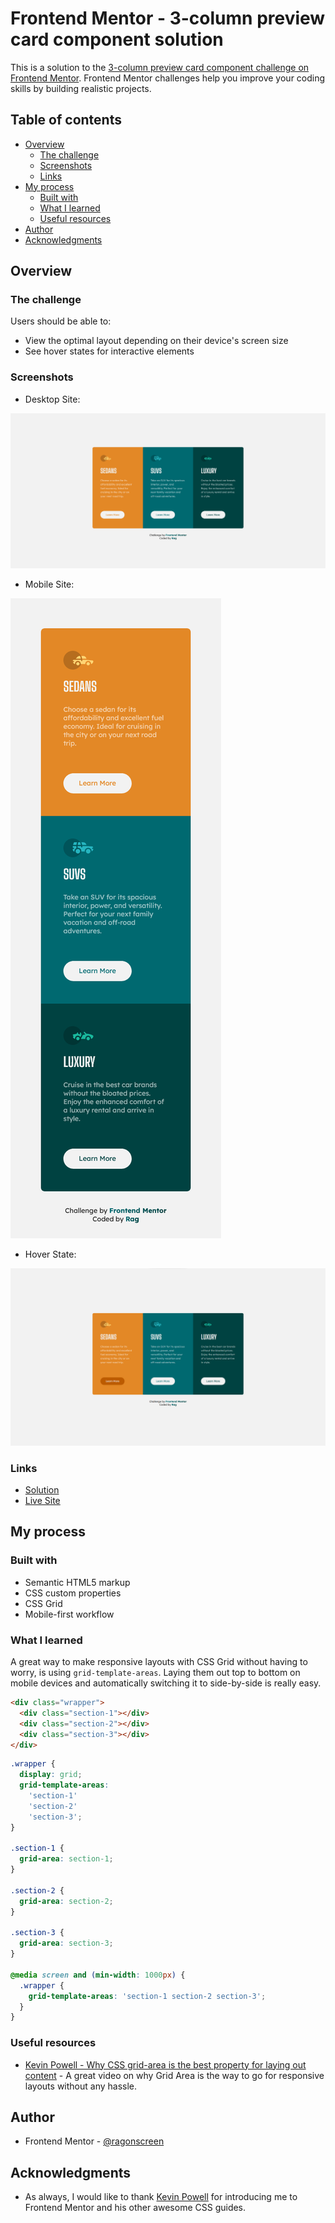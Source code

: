 # Frontend Mentor - 3-column preview card component solution

This is a solution to the [3-column preview card component challenge on Frontend Mentor](https://www.frontendmentor.io/challenges/3column-preview-card-component-pH92eAR2-). Frontend Mentor challenges help you improve your coding skills by building realistic projects. 

## Table of contents

- [Overview](#overview)
  - [The challenge](#the-challenge)
  - [Screenshots](#screenshots)
  - [Links](#links)
- [My process](#my-process)
  - [Built with](#built-with)
  - [What I learned](#what-i-learned)
  - [Useful resources](#useful-resources)
- [Author](#author)
- [Acknowledgments](#acknowledgments)

## Overview

### The challenge

Users should be able to:

- View the optimal layout depending on their device's screen size
- See hover states for interactive elements

### Screenshots

- Desktop Site:

![desktop site preview](./images/site-preview-desktop.png)

- Mobile Site:

![mobile site preview](./images/site-preview-mobile.png)

- Hover State:

![hover state](./images/site-preview-hover.png)

### Links

- [Solution](https://github.com/ragonscreen/frontend-mentor-3-column-preview-card-component)
- [Live Site](https://your-live-site-url.com)

## My process

### Built with

- Semantic HTML5 markup
- CSS custom properties
- CSS Grid
- Mobile-first workflow

### What I learned

A great way to make responsive layouts with CSS Grid without having to worry, is using `grid-template-areas`. Laying them out top to bottom on mobile devices and automatically switching it to side-by-side is really easy.

```html
<div class="wrapper">
  <div class="section-1"></div>
  <div class="section-2"></div>
  <div class="section-3"></div>
</div>
```

```css
.wrapper {
  display: grid;
  grid-template-areas:
    'section-1'
    'section-2'
    'section-3';
}

.section-1 {
  grid-area: section-1;
}

.section-2 {
  grid-area: section-2;
}

.section-3 {
  grid-area: section-3;
}

@media screen and (min-width: 1000px) {
  .wrapper {
    grid-template-areas: 'section-1 section-2 section-3';
  }
}
```

### Useful resources

- [Kevin Powell - Why CSS grid-area is the best property for laying out content](https://www.youtube.com/watch?v=duH4DLq5yoo) - A great video on why Grid Area is the way to go for responsive layouts without any hassle.

## Author

- Frontend Mentor - [@ragonscreen](https://www.frontendmentor.io/profile/ragonscreen)

## Acknowledgments

- As always, I would like to thank [Kevin Powell](https://www.youtube.com/@KevinPowell) for introducing me to Frontend Mentor and his other awesome CSS guides.
